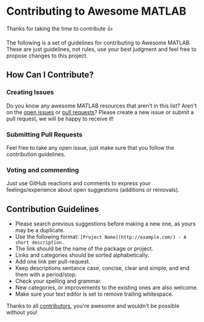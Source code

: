 # Contributing to Awesome MATLAB

Thanks for taking the time to contribute :+1:

The following is a set of guidelines for contributing to Awesome MATLAB. 
These are just guidelines, not rules, use your best judgment and feel free to propose changes to this project.

## How Can I Contribute?

### Creating Issues

Do you know any awesome MATLAB resources that aren't in this list? Aren't on the [open issues](https://github.com/mikecroucher/awesome-MATLAB/issues) or [pull requests](https://github.com/mikecroucher/awesome-MATLAB/pulls)?
Please create a new issue or submit a pull request, we will be happy to receive it!

### Submitting Pull Requests

Feel free to take any open issue, just make sure that you follow the contribution guidelines.

### Voting and commenting

Just use GitHub reactions and comments to express your feelings/experience about open suggestions (additions or removals).

## Contribution Guidelines

* Please search previous suggestions before making a new one, as yours may be a duplicate.
* Use the following format: `[Project Name](http://example.com/) - A short description.`
* The link should be the name of the package or project.
* Links and categories should be sorted alphabetically.
* Add one link per pull-request.
* Keep descriptions sentance case, concise, clear and simple, and end them with a period/stop.
* Check your spelling and grammar.
* New categories, or improvements to the existing ones are also welcome.
* Make sure your text editor is set to remove trailing whitespace.

Thanks to all [contributors](https://github.com/mikecroucher/awesome-MATLAB/graphs/contributors), you're awesome and wouldn't be possible without you!
